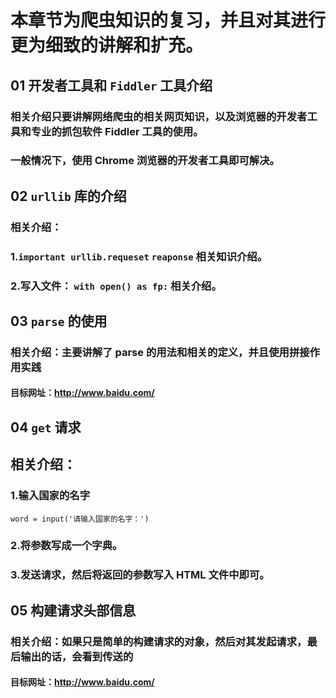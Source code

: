 # 本章节为爬虫知识的复习，并且对其进行更为细致的讲解和扩充。
## 01 开发者工具和 `Fiddler` 工具介绍
### 相关介绍只要讲解网络爬虫的相关网页知识，以及浏览器的开发者工具和专业的抓包软件 Fiddler 工具的使用。
### 一般情况下，使用 Chrome 浏览器的开发者工具即可解决。
## 02 `urllib` 库的介绍
### 相关介绍：
### 1.`important urllib.requeset` `reaponse` 相关知识介绍。
### 2.写入文件： ```with open() as fp:``` 相关介绍。
## 03 `parse` 的使用
### 相关介绍：主要讲解了 parse 的用法和相关的定义，并且使用拼接作用实践
#### 目标网址：http://www.baidu.com/ 
## 04 `get` 请求
## 相关介绍：
### 1.输入国家的名字
    word = input('请输入国家的名字：')
### 2.将参数写成一个字典。
### 3.发送请求，然后将返回的参数写入 HTML 文件中即可。
## 05 构建请求头部信息
### 相关介绍：如果只是简单的构建请求的对象，然后对其发起请求，最后输出的话，会看到传送的
#### 目标网址：http://www.baidu.com/
